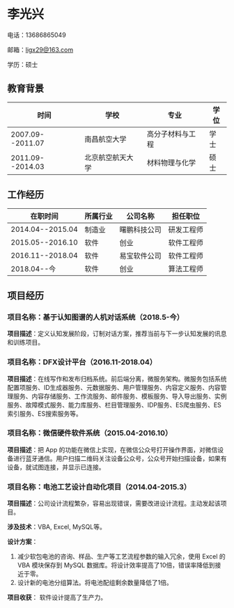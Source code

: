 # 李光兴

电话：13686865049

邮箱：ligx29@163.com

学历：硕士

## 教育背景

| 时间             | 学校             | 专业             | 学位 |
| ---------------- | ---------------- | ---------------- | ---- |
| 2007.09--2011.07 | 南昌航空大学     | 高分子材料与工程 | 学士 |
| 2011.09--2014.03 | 北京航空航天大学 | 材料物理与化学   | 硕士 |

## 工作经历

| 在职时间         | 所属行业 | 公司名称     | 担任职位   |
| ---------------- | -------- | ------------ | ---------- |
| 2014.04--2015.04 | 制造业   | 曙鹏科技公司 | 研发工程师 |
| 2015.05--2016.10 | 软件     | 创业         | 软件工程师 |
| 2016.11--2018.04 | 软件     | 易宝软件公司 | 软件工程师 |
| 2018.04--今      | 软件     | 创业         | 算法工程师 |

## 项目经历

### 项目名称：基于认知图谱的人机对话系统（2018.5-今）

 **项目描述**：定义认知发展阶段，订制对话方案，推荐当前与下一步认知发展的讯息和训练项目。

### 项目名称：DFX设计平台（2016.11-2018.04）

 **项目描述**：在线写作和发布归档系统。前后端分离，微服务架构。微服务包括系统配置项服务、ID生成器服务、元数据服务、用户管理服务、内容定义服务、内容管理服务、内容存储服务、工作流服务、邮件服务、模板服务、导入导出服务、实例服务、故障模式服务、能力库服务、栏目管理服务、IDP服务、ES爬虫服务、ES索引服务、ES搜索服务等。

### 项目名称：微信硬件软件系统（2015.04-2016.10）

 **项目描述**：把 App 的功能在微信上实现，在微信公众号打开操作界面，对微信设备进行蓝牙通信。用户扫描二维码关注设备公众号，公众号开始扫描设备，如果有设备，就试图连接，并显示已连接。

### 项目名称：电池工艺设计自动化项目（2014.04-2015.3）

 **项目描述**：公司设计流程繁杂，容易出现错误，需要改进设计流程。主动发起该项目。

 **涉及技术**：VBA, Excel, MySQL等。

 **设计方案**：

1. 减少软包电池的咨询、样品、生产等工艺流程参数的输入冗余，使用 Excel 的 VBA 模块保存到 MySQL 数据库。将设计效率提高了10倍，错误率降低到接近于零。
2. 设计新的电池分组算法。将电池配组剩余数量降低了1倍。

 **项目收获**：
软件设计提高了生产力。
